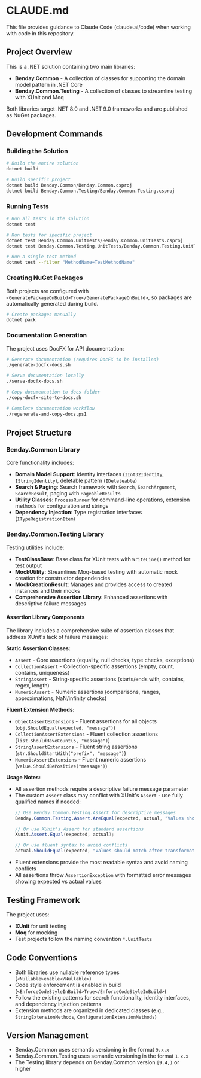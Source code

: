 # CLAUDE.md

This file provides guidance to Claude Code (claude.ai/code) when working with code in this repository.

## Project Overview

This is a .NET solution containing two main libraries:

- **Benday.Common** - A collection of classes for supporting the domain model pattern in .NET Core
- **Benday.Common.Testing** - A collection of classes to streamline testing with XUnit and Moq

Both libraries target .NET 8.0 and .NET 9.0 frameworks and are published as NuGet packages.

## Development Commands

### Building the Solution
```bash
# Build the entire solution
dotnet build

# Build specific project
dotnet build Benday.Common/Benday.Common.csproj
dotnet build Benday.Common.Testing/Benday.Common.Testing.csproj
```

### Running Tests
```bash
# Run all tests in the solution
dotnet test

# Run tests for specific project
dotnet test Benday.Common.UnitTests/Benday.Common.UnitTests.csproj
dotnet test Benday.Common.Testing.UnitTests/Benday.Common.Testing.UnitTests.csproj

# Run a single test method
dotnet test --filter "MethodName=TestMethodName"
```

### Creating NuGet Packages
Both projects are configured with `<GeneratePackageOnBuild>True</GeneratePackageOnBuild>`, so packages are automatically generated during build.

```bash
# Create packages manually
dotnet pack
```

### Documentation Generation
The project uses DocFX for API documentation:

```bash
# Generate documentation (requires DocFX to be installed)
./generate-docfx-docs.sh

# Serve documentation locally
./serve-docfx-docs.sh

# Copy documentation to docs folder
./copy-docfx-site-to-docs.sh

# Complete documentation workflow
./regenerate-and-copy-docs.ps1
```

## Project Structure

### Benday.Common Library
Core functionality includes:
- **Domain Model Support**: Identity interfaces (`IInt32Identity`, `IStringIdentity`), deletable pattern (`IDeleteable`)
- **Search & Paging**: Search framework with `Search`, `SearchArgument`, `SearchResult`, paging with `PageableResults`
- **Utility Classes**: `ProcessRunner` for command-line operations, extension methods for configuration and strings
- **Dependency Injection**: Type registration interfaces (`ITypeRegistrationItem`)

### Benday.Common.Testing Library
Testing utilities include:
- **TestClassBase**: Base class for XUnit tests with `WriteLine()` method for test output
- **MockUtility**: Streamlines Moq-based testing with automatic mock creation for constructor dependencies
- **MockCreationResult**: Manages and provides access to created instances and their mocks
- **Comprehensive Assertion Library**: Enhanced assertions with descriptive failure messages

#### Assertion Library Components
The library includes a comprehensive suite of assertion classes that address XUnit's lack of failure messages:

**Static Assertion Classes:**
- `Assert` - Core assertions (equality, null checks, type checks, exceptions)
- `CollectionAssert` - Collection-specific assertions (empty, count, contains, uniqueness)
- `StringAssert` - String-specific assertions (starts/ends with, contains, regex, length)
- `NumericAssert` - Numeric assertions (comparisons, ranges, approximations, NaN/infinity checks)

**Fluent Extension Methods:**
- `ObjectAssertExtensions` - Fluent assertions for all objects (`obj.ShouldEqual(expected, "message")`)
- `CollectionAssertExtensions` - Fluent collection assertions (`list.ShouldHaveCount(5, "message")`)
- `StringAssertExtensions` - Fluent string assertions (`str.ShouldStartWith("prefix", "message")`)
- `NumericAssertExtensions` - Fluent numeric assertions (`value.ShouldBePositive("message")`)

**Usage Notes:**
- All assertion methods require a descriptive failure message parameter
- The custom `Assert` class may conflict with XUnit's `Assert` - use fully qualified names if needed:
  ```csharp
  // Use Benday.Common.Testing.Assert for descriptive messages
  Benday.Common.Testing.Assert.AreEqual(expected, actual, "Values should match after transformation");
  
  // Or use XUnit's Assert for standard assertions
  Xunit.Assert.Equal(expected, actual);
  
  // Or use fluent syntax to avoid conflicts
  actual.ShouldEqual(expected, "Values should match after transformation");
  ```
- Fluent extensions provide the most readable syntax and avoid naming conflicts
- All assertions throw `AssertionException` with formatted error messages showing expected vs actual values

## Testing Framework

The project uses:
- **XUnit** for unit testing
- **Moq** for mocking
- Test projects follow the naming convention `*.UnitTests`

## Code Conventions

- Both libraries use nullable reference types (`<Nullable>enable</Nullable>`)
- Code style enforcement is enabled in build (`<EnforceCodeStyleInBuild>True</EnforceCodeStyleInBuild>`)
- Follow the existing patterns for search functionality, identity interfaces, and dependency injection patterns
- Extension methods are organized in dedicated classes (e.g., `StringExtensionMethods`, `ConfigurationExtensionMethods`)

## Version Management

- Benday.Common uses semantic versioning in the format `9.x.x`
- Benday.Common.Testing uses semantic versioning in the format `1.x.x`
- The Testing library depends on Benday.Common version `[9.4,)` or higher